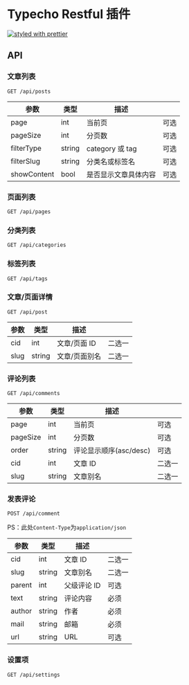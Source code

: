 # Typecho Restful 插件

[![styled with prettier](https://img.shields.io/badge/styled_with-prettier-ff69b4.svg)](https://github.com/prettier/prettier)

## API

### 文章列表

`GET /api/posts`

| 参数        | 类型   | 描述                 |      |
| ----------- | ------ | -------------------- | ---- |
| page        | int    | 当前页               | 可选 |
| pageSize    | int    | 分页数               | 可选 |
| filterType  | string | category 或 tag      | 可选 |
| filterSlug  | string | 分类名或标签名       | 可选 |
| showContent | bool   | 是否显示文章具体内容 | 可选 |

### 页面列表

`GET /api/pages`

### 分类列表

`GET /api/categories`

### 标签列表

`GET /api/tags`

### 文章/页面详情

`GET /api/post`

| 参数 | 类型   | 描述          |        |
| ---- | ------ | ------------- | ------ |
| cid  | int    | 文章/页面 ID  | 二选一 |
| slug | string | 文章/页面别名 | 二选一 |

### 评论列表

`GET /api/comments`

| 参数     | 类型   | 描述                   |        |
| -------- | ------ | ---------------------- | ------ |
| page     | int    | 当前页                 | 可选   |
| pageSize | int    | 分页数                 | 可选   |
| order    | string | 评论显示顺序(asc/desc) | 可选   |
| cid      | int    | 文章 ID                | 二选一 |
| slug     | string | 文章别名               | 二选一 |

### 发表评论

`POST /api/comment`

PS：此处`Content-Type`为`application/json`

| 参数   | 类型   | 描述        |        |
| ------ | -------| ----------- | ------ |
| cid    | int    | 文章 ID     | 二选一 |
| slug   | string | 文章别名    | 二选一 |
| parent | int    | 父级评论 ID | 可选   |
| text   | string | 评论内容    | 必须   |
| author | string | 作者        | 必须   |
| mail   | string | 邮箱        | 必须   |
| url    | string | URL         | 可选   |

### 设置项

`GET /api/settings`
